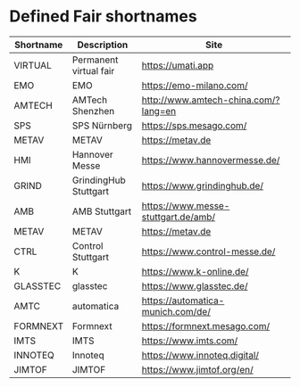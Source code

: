 # Defined Fair shortnames

| Shortname | Description            | Site |
|-----------|------------------------|------|
| VIRTUAL   | Permanent virtual fair | <https://umati.app>                       |
| EMO       | EMO                    | <https://emo-milano.com/>                 |
| AMTECH    | AMTech Shenzhen        | <http://www.amtech-china.com/?lang=en>    |
| SPS       | SPS Nürnberg           | <https://sps.mesago.com/>                 |
| METAV     | METAV                  | <https://metav.de>                        |
| HMI       | Hannover Messe         | <https://www.hannovermesse.de/>           |
| GRIND     | GrindingHub Stuttgart  | <https://www.grindinghub.de/>             |
| AMB       | AMB Stuttgart          | <https://www.messe-stuttgart.de/amb/>     |
| METAV     | METAV                  | <https://metav.de>                        |
| CTRL      | Control Stuttgart      | <https://www.control-messe.de/>           |
| K         | K                      | <https://www.k-online.de/>                |
| GLASSTEC  | glasstec               | <https://www.glasstec.de/>                |
| AMTC      | automatica             | <https://automatica-munich.com/de/>       |
| FORMNEXT  | Formnext               | <https://formnext.mesago.com/>            |
| IMTS      | IMTS                   | <https://www.imts.com/>                   |
| INNOTEQ   | Innoteq                | <https://www.innoteq.digital/>            |
| JIMTOF    | JIMTOF                 |  <https://www.jimtof.org/en/> | 
